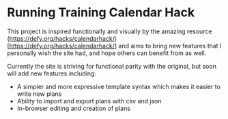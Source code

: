 # Running Training Calendar Hack

This project is inspired functionally and visually by the amazing resource (https://defy.org/hacks/calendarhack/)[https://defy.org/hacks/calendarhack/] and aims to bring new features that I personally wish the site had, and hope others can benefit from as well.

Currently the site is striving for functional parity with the original, but soon will add new features including:

* A simpler and more expressive template syntax which makes it easier to write new plans
* Ability to import and export plans with csv and json
* In-browser editing and creation of plans

